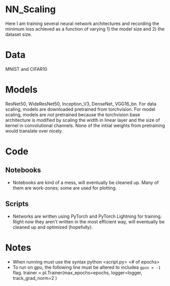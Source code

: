 # NN_Scaling

Here I am training several neural network architectures and recording the minimum loss achieved as a function of varying 1) the model size and 2) the dataset size.

# Data

MNIST and CIFAR10

# Models

ResNet50, WideResNet50, Inception_V3, DenseNet, VGG16_bn. For data scaling, models are downloaded pretrained from torchvision. For model scaling, models are *not* pretrained because the torchvision base architecture is modified by scaling the width in linear layer and the size of kernel in convolutional channels. None of the intiial weights from pretraining would translate over nicely.


# Code

## Notebooks
* Notebooks are kind of a mess, will eventually be cleaned up. Many of them are work-zones; some are used for plotting.

## Scripts
* Networks are written using PyTorch and PyTorch Lightning for training. Right now they aren't written in the most efficient way, will eventually be cleaned up and optimized (hopefully).

# Notes
* When running must use the syntax python <script.py> <# of epochs> <scaling parameter>
* To run on gpu, the following line must be altered to includea  `gpus = -1` flag.
    trainer = pl.Trainer(max_epochs=epochs, 
                     logger=logger, 
                     track_grad_norm=2
                     )
